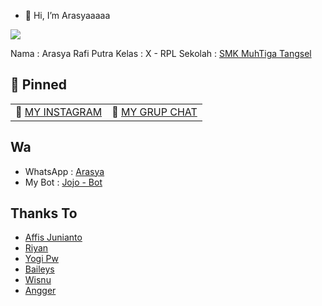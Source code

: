 - 👋 Hi, I’m Arasyaaaaa

<img src="https://telegra.ph/file/524870d77c6ce4c7f08a6.jpg">

Nama : Arasya Rafi Putra
Kelas : X - RPL
Sekolah : [SMK MuhTiga Tangsel](http://muhtiga.sch.id)

## 📌 Pinned
| | |
| :--- | :--- |
| 📧 [MY INSTAGRAM](https://instagram.com/sofunsyabi.id) | 🔪 [MY GRUP CHAT](https://chat.whatsapp.com/HECLovHbCI6LVVH4Q8FN2C) |

## Wa
- WhatsApp : [Arasya](https://wa.me/6281319944917)
- My Bot : [Jojo - Bot](https://wa.me/6288213292687)

## Thanks To
- [Affis Junianto](https://github.com/affisjunianto)
- [Riyan](https://github.com/rtwone)
- [Yogi Pw](https://github.com/yogipw)
- [Baileys](https://github.com/adiwajshing/baileys)
- [Wisnu](https://github.com/)
- [Angger](https://github.com/ANGGER4)
